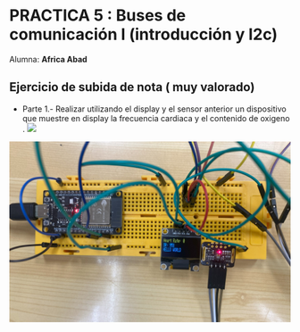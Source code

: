 # PRACTICA 5 :  Buses de comunicación I (introducción y I2c)
Alumna: **Africa Abad**
## Ejercicio de subida de nota  ( muy valorado) 

* Parte  1.- Realizar utilizando el display y el sensor anterior un dispositivo que muestre en display la frecuencia cardiaca  y el contenido de oxigeno .
![](im1.png)

![](im2.jpg)
